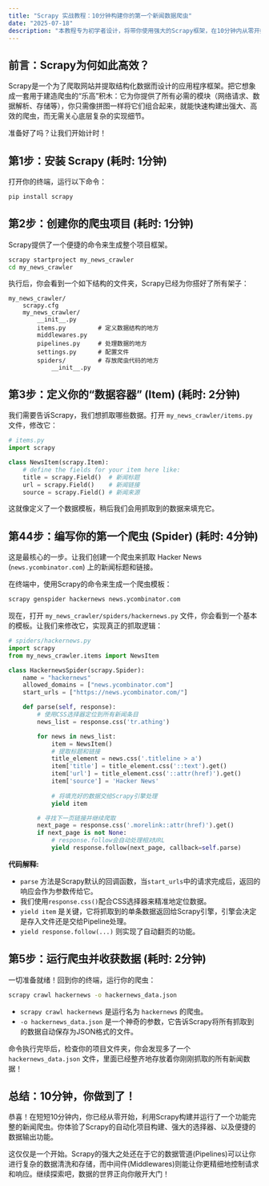 ```yaml
---
title: "Scrapy 实战教程：10分钟构建你的第一个新闻数据爬虫"
date: "2025-07-18"
description: "本教程专为初学者设计，将带你使用强大的Scrapy框架，在10分钟内从零开始构建一个功能完整的新闻爬虫，并抓取真实数据，让你快速体验到Python爬虫的魅力和效率。"
---
```


## 前言：Scrapy为何如此高效？

Scrapy是一个为了爬取网站并提取结构化数据而设计的应用程序框架。把它想象成一套用于建造爬虫的“乐高”积木：它为你提供了所有必需的模块（网络请求、数据解析、存储等），你只需像拼图一样将它们组合起来，就能快速构建出强大、高效的爬虫，而无需关心底层复杂的实现细节。

准备好了吗？让我们开始计时！

## 第1步：安装 Scrapy (耗时: 1分钟)

打开你的终端，运行以下命令：

```bash
pip install scrapy
```

## 第2步：创建你的爬虫项目 (耗时: 1分钟)

Scrapy提供了一个便捷的命令来生成整个项目框架。

```bash
scrapy startproject my_news_crawler
cd my_news_crawler
```

执行后，你会看到一个如下结构的文件夹，Scrapy已经为你搭好了所有架子：

```
my_news_crawler/
    scrapy.cfg
    my_news_crawler/
        __init__.py
        items.py         # 定义数据结构的地方
        middlewares.py
        pipelines.py     # 处理数据的地方
        settings.py      # 配置文件
        spiders/         # 存放爬虫代码的地方
            __init__.py
```

## 第3步：定义你的“数据容器” (Item) (耗时: 2分钟)

我们需要告诉Scrapy，我们想抓取哪些数据。打开 `my_news_crawler/items.py` 文件，修改它：

```python
# items.py
import scrapy

class NewsItem(scrapy.Item):
    # define the fields for your item here like:
    title = scrapy.Field()  # 新闻标题
    url = scrapy.Field()    # 新闻链接
    source = scrapy.Field() # 新闻来源
```

这就像定义了一个数据模板，稍后我们会用抓取到的数据来填充它。

## 第44步：编写你的第一个爬虫 (Spider) (耗时: 4分钟)

这是最核心的一步。让我们创建一个爬虫来抓取 Hacker News (`news.ycombinator.com`) 上的新闻标题和链接。

在终端中，使用Scrapy的命令来生成一个爬虫模板：

```bash
scrapy genspider hackernews news.ycombinator.com
```

现在，打开 `my_news_crawler/spiders/hackernews.py` 文件，你会看到一个基本的模板。让我们来修改它，实现真正的抓取逻辑：

```python
# spiders/hackernews.py
import scrapy
from my_news_crawler.items import NewsItem

class HackernewsSpider(scrapy.Spider):
    name = "hackernews"
    allowed_domains = ["news.ycombinator.com"]
    start_urls = ["https://news.ycombinator.com/"]

    def parse(self, response):
        # 使用CSS选择器定位到所有新闻条目
        news_list = response.css('tr.athing')

        for news in news_list:
            item = NewsItem()
            # 提取标题和链接
            title_element = news.css('.titleline > a')
            item['title'] = title_element.css('::text').get()
            item['url'] = title_element.css('::attr(href)').get()
            item['source'] = 'Hacker News'
            
            # 将填充好的数据交给Scrapy引擎处理
            yield item

        # 寻找下一页链接并继续爬取
        next_page = response.css('.morelink::attr(href)').get()
        if next_page is not None:
            # response.follow会自动处理相对URL
            yield response.follow(next_page, callback=self.parse)
```

**代码解释:**

*   `parse` 方法是Scrapy默认的回调函数，当`start_urls`中的请求完成后，返回的响应会作为参数传给它。
*   我们使用`response.css()`配合CSS选择器来精准地定位数据。
*   `yield item` 是关键，它将抓取到的单条数据返回给Scrapy引擎，引擎会决定是存入文件还是交给Pipeline处理。
*   `yield response.follow(...)` 则实现了自动翻页的功能。

## 第5步：运行爬虫并收获数据 (耗时: 2分钟)

一切准备就绪！回到你的终端，运行你的爬虫：

```bash
scrapy crawl hackernews -o hackernews_data.json
```

*   `scrapy crawl hackernews` 是运行名为 `hackernews` 的爬虫。
*   `-o hackernews_data.json` 是一个神奇的参数，它告诉Scrapy将所有抓取到的数据自动保存为JSON格式的文件。

命令执行完毕后，检查你的项目文件夹，你会发现多了一个 `hackernews_data.json` 文件，里面已经整齐地存放着你刚刚抓取的所有新闻数据！

## 总结：10分钟，你做到了！

恭喜！在短短10分钟内，你已经从零开始，利用Scrapy构建并运行了一个功能完整的新闻爬虫。你体验了Scrapy的自动化项目构建、强大的选择器、以及便捷的数据输出功能。

这仅仅是一个开始。Scrapy的强大之处还在于它的数据管道(Pipelines)可以让你进行复杂的数据清洗和存储，而中间件(Middlewares)则能让你更精细地控制请求和响应。继续探索吧，数据的世界正向你敞开大门！
